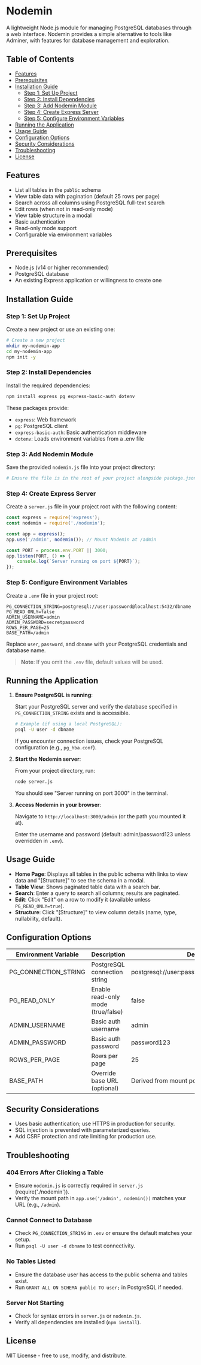 # Nodemin

A lightweight Node.js module for managing PostgreSQL databases through a web interface. Nodemin provides a simple alternative to tools like Adminer, with features for database management and exploration.

## Table of Contents

- [Features](#features)
- [Prerequisites](#prerequisites)
- [Installation Guide](#installation-guide)
  - [Step 1: Set Up Project](#step-1-set-up-project)
  - [Step 2: Install Dependencies](#step-2-install-dependencies)
  - [Step 3: Add Nodemin Module](#step-3-add-nodemin-module)
  - [Step 4: Create Express Server](#step-4-create-express-server)
  - [Step 5: Configure Environment Variables](#step-5-configure-environment-variables)
- [Running the Application](#running-the-application)
- [Usage Guide](#usage-guide)
- [Configuration Options](#configuration-options)
- [Security Considerations](#security-considerations)
- [Troubleshooting](#troubleshooting)
- [License](#license)

## Features

- List all tables in the `public` schema
- View table data with pagination (default 25 rows per page)
- Search across all columns using PostgreSQL full-text search
- Edit rows (when not in read-only mode)
- View table structure in a modal
- Basic authentication
- Read-only mode support
- Configurable via environment variables

## Prerequisites

- Node.js (v14 or higher recommended)
- PostgreSQL database
- An existing Express application or willingness to create one

## Installation Guide

### Step 1: Set Up Project

Create a new project or use an existing one:

```bash
# Create a new project
mkdir my-nodemin-app
cd my-nodemin-app
npm init -y
```

### Step 2: Install Dependencies

Install the required dependencies:

```bash
npm install express pg express-basic-auth dotenv
```

These packages provide:
- `express`: Web framework
- `pg`: PostgreSQL client
- `express-basic-auth`: Basic authentication middleware
- `dotenv`: Loads environment variables from a .env file

### Step 3: Add Nodemin Module

Save the provided `nodemin.js` file into your project directory:

```bash
# Ensure the file is in the root of your project alongside package.json
```

### Step 4: Create Express Server

Create a `server.js` file in your project root with the following content:

```javascript
const express = require('express');
const nodemin = require('./nodemin');

const app = express();
app.use('/admin', nodemin()); // Mount Nodemin at /admin

const PORT = process.env.PORT || 3000;
app.listen(PORT, () => {
    console.log(`Server running on port ${PORT}`);
});
```

### Step 5: Configure Environment Variables

Create a `.env` file in your project root:

```
PG_CONNECTION_STRING=postgresql://user:password@localhost:5432/dbname
PG_READ_ONLY=false
ADMIN_USERNAME=admin
ADMIN_PASSWORD=secretpassword
ROWS_PER_PAGE=25
BASE_PATH=/admin
```

Replace `user`, `password`, and `dbname` with your PostgreSQL credentials and database name.

> **Note**: If you omit the `.env` file, default values will be used.

## Running the Application

1. **Ensure PostgreSQL is running**:
   
   Start your PostgreSQL server and verify the database specified in `PG_CONNECTION_STRING` exists and is accessible.

   ```bash
   # Example (if using a local PostgreSQL):
   psql -U user -d dbname
   ```

   If you encounter connection issues, check your PostgreSQL configuration (e.g., `pg_hba.conf`).

2. **Start the Nodemin server**:

   From your project directory, run:

   ```bash
   node server.js
   ```

   You should see "Server running on port 3000" in the terminal.

3. **Access Nodemin in your browser**:

   Navigate to `http://localhost:3000/admin` (or the path you mounted it at).
   
   Enter the username and password (default: admin/password123 unless overridden in `.env`).

## Usage Guide

- **Home Page**: Displays all tables in the public schema with links to view data and "[Structure]" to see the schema in a modal.
- **Table View**: Shows paginated table data with a search bar.
- **Search**: Enter a query to search all columns; results are paginated.
- **Edit**: Click "Edit" on a row to modify it (available unless `PG_READ_ONLY=true`).
- **Structure**: Click "[Structure]" to view column details (name, type, nullability, default).

## Configuration Options

| Environment Variable    | Description                       | Default Value                                |
|-------------------------|-----------------------------------|---------------------------------------------|
| PG_CONNECTION_STRING    | PostgreSQL connection string      | postgresql://user:password@localhost:5432/dbname |
| PG_READ_ONLY            | Enable read-only mode (true/false)| false                                       |
| ADMIN_USERNAME          | Basic auth username               | admin                                       |
| ADMIN_PASSWORD          | Basic auth password               | password123                                 |
| ROWS_PER_PAGE           | Rows per page                     | 25                                          |
| BASE_PATH               | Override base URL (optional)      | Derived from mount point                    |

## Security Considerations

- Uses basic authentication; use HTTPS in production for security.
- SQL injection is prevented with parameterized queries.
- Add CSRF protection and rate limiting for production use.

## Troubleshooting

### 404 Errors After Clicking a Table
- Ensure `nodemin.js` is correctly required in `server.js` (require('./nodemin')).
- Verify the mount path in `app.use('/admin', nodemin())` matches your URL (e.g., `/admin`).

### Cannot Connect to Database
- Check `PG_CONNECTION_STRING` in `.env` or ensure the default matches your setup.
- Run `psql -U user -d dbname` to test connectivity.

### No Tables Listed
- Ensure the database user has access to the public schema and tables exist.
- Run `GRANT ALL ON SCHEMA public TO user;` in PostgreSQL if needed.

### Server Not Starting
- Check for syntax errors in `server.js` or `nodemin.js`.
- Verify all dependencies are installed (`npm install`).

## License

MIT License - free to use, modify, and distribute.
